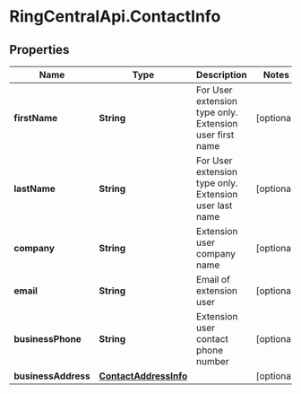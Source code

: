 # RingCentralApi.ContactInfo

## Properties
Name | Type | Description | Notes
------------ | ------------- | ------------- | -------------
**firstName** | **String** | For User extension type only. Extension user first name | [optional] 
**lastName** | **String** | For User extension type only. Extension user last name | [optional] 
**company** | **String** | Extension user company name | [optional] 
**email** | **String** | Email of extension user | [optional] 
**businessPhone** | **String** | Extension user contact phone number | [optional] 
**businessAddress** | [**ContactAddressInfo**](ContactAddressInfo.md) |  | [optional] 


